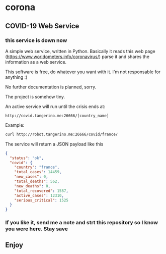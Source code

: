 # corona
## COVID-19 Web Service

### this service is down now

A simple web service, written in Python.
Basically it reads this web page (https://www.worldometers.info/coronavirus/) parse it and shares the information as a web service.

This software is free, do whatever you want with it. I'm not responsable for anything :)

No further documentation is planned, sorry.

The project is somehow tiny.

An active service will run until the crisis ends at:

```url
http://covid.tangerino.me:26666/[country_name]
```

Example:
```bash
curl http://robot.tangerino.me:26666/covid/france/
```

The service will return a JSON payload like this

```json
{
  "status": "ok",
  "covid": {
    "country": "france",
    "total_cases": 14459,
    "new_cases": 0,
    "total_deaths": 562,
    "new_deaths": 0,
    "total_recovered": 1587,
    "active_cases": 12310,
    "serious_critical": 1525
  }
}
```

### If you like it, send me a note and strt this repository so I know you were here. Stay save

## Enjoy 
